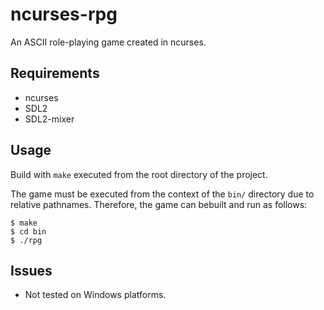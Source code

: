 # ncurses-rpg
An ASCII role-playing game created in ncurses.

## Requirements
* ncurses
* SDL2
* SDL2-mixer

## Usage
Build with `make` executed from the root directory of the project.

The game must be executed from the context of the `bin/` directory due to relative pathnames. Therefore, the game can bebuilt and run as follows:
```
$ make
$ cd bin
$ ./rpg
```

## Issues
* Not tested on Windows platforms.

